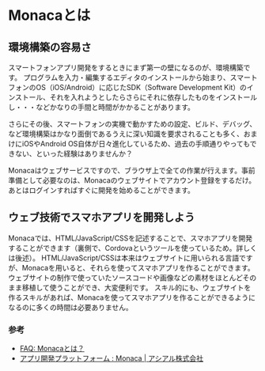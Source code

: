# Monacaとは

## 環境構築の容易さ

スマートフォンアプリ開発をするときにまず第一の壁になるのが、環境構築です。
プログラムを入力・編集するエディタのインストールから始まり、スマートフォンのOS（iOS/Android）に応じたSDK（Software Development Kit）のインストール、それを入れようとしたらさらにそれに依存したものをインストールし・・・などかなりの手間と時間がかかることがあります。

さらにその後、スマートフォンの実機で動かすための設定、ビルド、デバッグ、など環境構築はかなり面倒であるうえに深い知識を要求されることも多く、おまけにiOSやAndroid OS自体が日々進化しているため、過去の手順通りやってもできない、といった経験はありませんか？

Monacaはウェブサービスですので、ブラウザ上で全ての作業が行えます。事前準備として必要なのは、Monacaのウェブサイトでアカウント登録をするだけ。あとはログインすればすぐに開発を始めることができます。

## ウェブ技術でスマホアプリを開発しよう

Monacaでは、HTML/JavaScript/CSSを記述することで、スマホアプリを開発することができます（裏側で、Cordovaというツールを使っているため。詳しくは後述）。
HTML/JavaScript/CSSは本来はウェブサイトに用いられる言語ですが、Monacaを用いると、それらを使ってスマホアプリを作ることができます。
ウェブサイトの制作で使っていたソースコードや画像などの素材をほとんどそのまま移植して使うことができ、大変便利です。
スキル的にも、ウェブサイトを作るスキルがあれば、Monacaを使ってスマホアプリを作ることができるようになるのに多くの時間は必要ありません。

### 参考

* [FAQ: Monacaとは？](https://docs.monaca.io/ja/faq/general/#what-is-monaca)
* [アプリ開発プラットフォーム : Monaca | アシアル株式会社 ](http://www.asial.co.jp/business/mobile/)

